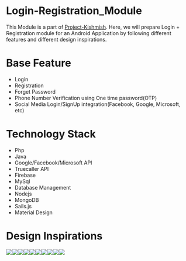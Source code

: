 # Login-Registration_Module

This Module is a part of [Project-Kishmish](https://github.com/kiwismedia/Project-Kishmish). Here, we will prepare Login + Registration module for an Android Application by following different features and different design inspirations.

# Base Feature
- Login
- Registration
- Forget Password
- Phone Number Verification using One time password(OTP)
- Social Media Login/SignUp integration(Facebook, Google, Microsoft, etc)

# Technology Stack
- Php
- Java
- Google/Facebook/Microsoft API
- Truecaller API
- Firebase
- MySql
- Database Management
- Nodejs
- MongoDB
- Sails.js
- Material Design

# Design Inspirations

![](https://i.pinimg.com/564x/a9/b6/73/a9b673dc0f4c603d80038e0144c9b482.jpg)![](https://i.pinimg.com/564x/43/53/05/4353058b55c40ed1d9ddc58728b58160.jpg)![](https://i.pinimg.com/564x/4b/0d/4e/4b0d4e7b87b73c7ce11595b94ea867b0.jpg)![](https://i.pinimg.com/564x/b3/00/df/b300dfcaf12ffe92407cc926ea1afb55.jpg)![](https://i.pinimg.com/564x/70/da/30/70da30c56a566eb0d706b1a91ceec60a.jpg)![](https://i.pinimg.com/564x/d1/6c/01/d16c01b78c23c8338bfb984e1deeea20.jpg)![](https://i.pinimg.com/564x/da/e3/08/dae3086db505d961b96e47c9b56cef2d.jpg)![](https://i.pinimg.com/564x/06/bc/aa/06bcaa13561d6effb67f28787e8ab847.jpg)![](https://i.pinimg.com/564x/f1/f1/ca/f1f1caacac627eab5bd6a72ccc2cb81b.jpg)![](https://i.pinimg.com/564x/3e/e5/d3/3ee5d3b0d6a965a60e45937199080419.jpg)
